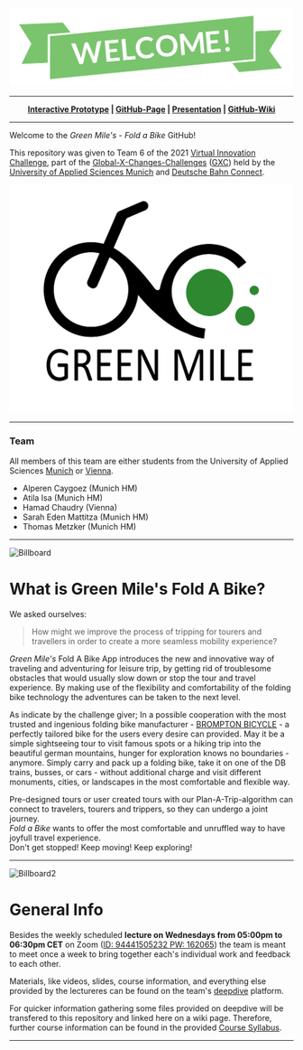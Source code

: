 ![Welcome](https://github.com/gxc-challenge-winter21/the-green-mile/blob/main/Images/Logos/Welcome.png)
***
<p align="center" font-size=728px>  
  <b><a href="https://www.figma.com/proto/RwAh6luudybkP21LzhrzzH/Fold-a-Bike-by-Green-Mile-(Version-2)?node-id=10%3A395&starting-point-node-id=10%3A395&scaling=contain">
    Interactive Prototype</a> |
  <a href="https://gxc-challenge-winter21.github.io/the-green-mile/">GitHub-Page</a> |
  <a href="https://prezi.com/view/jzAOVwa7AzMY6xzARMBy/">Presentation</a> |
  <a href="https://github.com/gxc-challenge-winter21/the-green-mile/wiki">GitHub-Wiki</a>  </b>
  
  
  
  
</p>


***

Welcome to the _Green Mile's - Fold a Bike_ GitHub!  

This repository was given to Team 6 of the 2021 [Virtual Innovation Challenge](https://www.hm.edu/en/international/projects_1/gxc/gxc_virtual_innovation_challenge.en.html), part of the [Global-X-Changes-Challenges](https://www.hm.edu/en/international/projects_1/gxc/index.en.html) ([GXC](https://github.com/gxc-challenge-winter21/the-green-mile/wiki/GXC-International-Virtual-Innovation-Challenge)) held by the [University of Applied Sciences Munich](https://www.hm.edu/en/index.en.html) and [Deutsche Bahn Connect](https://www.deutschebahnconnect.com/en).

![Logo](https://github.com/gxc-challenge-winter21/the-green-mile/blob/main/Images/Logos/Logo_trans.jpg)

***
### <b>Team</b>
All members of this team are either students from the University of Applied Sciences [Munich](https://www.hm.edu/en/index.en.html) or [Vienna](https://www.fh-campuswien.ac.at/en/index.html). 
* Alperen Caygoez (Munich HM)
* Atila Isa (Munich HM) 
* Hamad Chaudry (Vienna)
* Sarah Eden Mattitza (Munich HM)
* Thomas Metzker (Munich HM)
***
![Billboard](https://github.com/gxc-challenge-winter21/the-green-mile/blob/main/Images/FAB1-2.jpg)  

# What is Green Mile's Fold A Bike?

We asked ourselves: 
> How might we improve the process of tripping for tourers and travellers in order to create a more seamless mobility experience?

*Green Mile's* Fold A Bike App introduces the new and innovative way of traveling and adventuring for leisure trip, by getting rid of troublesome obstacles that would usually slow down or stop the tour and travel experience. By making use of the flexibility and comfortability of the folding bike technology the adventures can be taken to the next level.   

As indicate by the challenge giver; In a possible cooperation with the most trusted and ingenious folding bike manufacturer - [BROMPTON BICYCLE](https://www.brompton.com) - a perfectly tailored bike for the users every desire can provided. May it be a simple sightseeing tour to visit famous spots or a hiking trip into the beautiful german mountains,  hunger for exploration knows no boundaries - anymore. Simply carry and pack up a folding bike, take it on one of the DB trains, busses, or cars - without additional charge and visit different monuments, cities, or landscapes in the most comfortable and flexible way.

Pre-designed tours or user created tours with our Plan-A-Trip-algorithm can connect to travelers, tourers and trippers, so they can undergo a joint journey.  
_Fold a Bike_ wants to offer the most comfortable and unruffled way to have joyfull travel experience.  
Don't get stopped! Keep moving! Keep exploring!  
***  
![Billboard2](https://github.com/gxc-challenge-winter21/the-green-mile/blob/main/Images/FAB2.jpg)

# General Info
Besides the weekly scheduled **lecture on Wednesdays from 05:00pm to 06:30pm CET** on Zoom ([ID: 94441505232 PW: 162065](https://hm-edu.zoom.us/j/94441505232?pwd=RUFEdjVzRlQvb2ZvZWxWb3RLUVFtdz09)) the team is meant to meet once a week to bring together each's individual work and feedback to each other.

Materials, like videos, slides, course information, and everything else provided by the lectureres can be found on the team's [deepdive](https://www.deepdive.school/path-player?courseid=gxcfall21&unit=gxcfall21_612cbbd28f744Unit) platform.

For quicker information gathering some files provided on deepdive will be transfered to this repository and linked here on a wiki page.
Therefore, further course information can be found in the provided [Course Syllabus](https://github.com/gxc-challenge-winter21/the-green-mile/blob/d411f7fb2f51987ed30f1dae4a7448461b7ab02d/Course_Syllabus.pdf).

***
